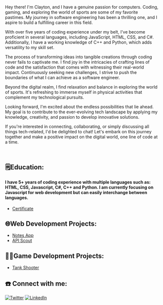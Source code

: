 Hey there! I'm Clayton, and I have a genuine passion for computers. Coding, gaming, and exploring the world of sports are some of my favorite pastimes. My journey in software engineering has been a thrilling one, and I aspire to build a fulfilling career in this field.

With over five years of coding experience under my belt, I've become proficient in several languages, including JavaScript, HTML, CSS, and C#. Additionally, I have a working knowledge of C++ and Python, which adds versatility to my skill set.

The process of transforming ideas into tangible creations through coding never fails to captivate me. I find joy in the intricacies of crafting lines of code and the satisfaction that comes with witnessing their real-world impact. Continuously seeking new challenges, I strive to push the boundaries of what I can achieve as a software engineer.

Beyond the digital realm, I find relaxation and balance in exploring the world of sports. It's refreshing to immerse myself in physical activities that complement my technological pursuits.

Looking forward, I'm excited about the endless possibilities that lie ahead. My goal is to contribute to the ever-evolving tech landscape by applying my knowledge, creativity, and passion to develop innovative solutions.

If you're interested in connecting, collaborating, or simply discussing all things tech-related, I'd be delighted to chat! Let's embark on this journey together and make a positive impact on the digital world, one line of code at a time.

<br />

<h2>🗒️Education:</h2>

####  I have 5+ years of coding experience with multiple languages such as: HTML, CSS, Javascript, C#, C++ and Python. I am currently focusing on Javascript for web development but can easily interchange between    languages. 
- [Certificate]()

<h2>🌐Web Development Projects:</h2>

- [Notes App](https://notes-app-chi-inky.vercel.app)
- [API Scout](https://api-scout-dxqsjjw74-cdavi6.vercel.app)

<h2>👨‍💻Game Development Projects:</h2>

- [Tank Shooter](https://github.com/CDavi6/Tank-Shooter-Game)

<h2>☎️ Connect with me:</h2>

[![Twitter](https://img.shields.io/badge/-Twitter-1DA1F2?style=flat&logo=twitter&logoColor=white)](https://twitter.com/Cdavi06)
[![LinkedIn](https://img.shields.io/badge/-LinkedIn-0A66C2?style=flat&logo=linkedin&logoColor=white)](https://www.linkedin.com/in/yourprofile)
